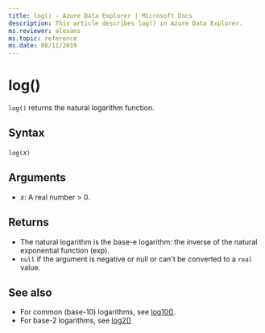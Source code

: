 ```yaml
---
title: log() - Azure Data Explorer | Microsoft Docs
description: This article describes log() in Azure Data Explorer.
ms.reviewer: alexans
ms.topic: reference
ms.date: 08/11/2019
---
```

# log()

`log()` returns the natural logarithm function.  

## Syntax

`log(`*x*`)`

## Arguments

* *x*: A real number > 0.

## Returns

* The natural logarithm is the base-e logarithm: the inverse of the natural exponential function (exp).
* `null` if the argument is negative or null or can't be converted to a `real` value. 

## See also

* For common (base-10) logarithms, see [log10()](log10-function.md).
* For base-2 logarithms, see [log2()](log2-function.md)